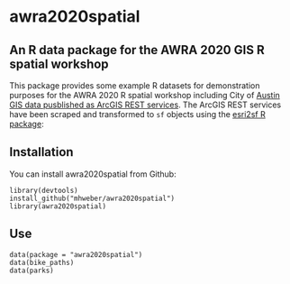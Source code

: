 # awra2020spatial
## An R data package for the AWRA 2020 GIS R spatial workshop

This package provides some example R datasets for demonstration purposes for the AWRA 2020 R spatial workshop including City of [Austin GIS data pusblished as ArcGIS REST services](http://www.arcgis.com/home/search.html?q=owner%3A%22CTM.Publisher%22). The ArcGIS REST services have been scraped and transformed to `sf` objects using the [esri2sf R package](https://github.com/yonghah/esri2sf):


## Installation
You can install awra2020spatial from Github:
```
library(devtools)
install_github("mhweber/awra2020spatial")
library(awra2020spatial)
```

## Use
```
data(package = "awra2020spatial")
data(bike_paths)
data(parks)
```
